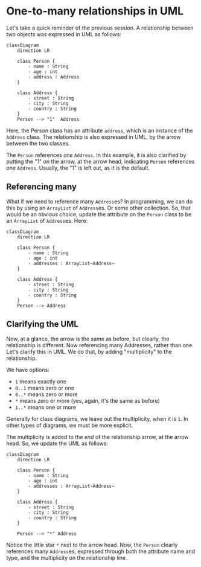 # One-to-many relationships in UML

Let's take a quick reminder of the previous session. A relationship between two objects was expressed in UML as follows:

```mermaid
classDiagram
    direction LR
    
    class Person {
        - name : String
        - age : int
        - address : Address
    }

    class Address {
        - street : String
        - city : String
        - country : String
    }
    Person --> "1"  Address
```

Here, the Person class has an attribute `address`, which is an instance of the `Address` class. The relationship is also expressed in UML, by the arrow between the two classes.

The `Person` references _one_ `Address`. In this example, it is also clarified by putting the "1" on the arrow, at the arrow head, indicating `Person` references _one_ `Address`. Usually, the "1" is left out, as it is the default.

## Referencing many

What if we need to reference many `Address`es? In programming, we can do this by using an `ArrayList` of `Address`es. Or some other collection. So, that would be an obvious choice, update the attribute on the `Person` class to be an `ArrayList` of `Address`es. Here:

```mermaid
classDiagram
    direction LR
    
    class Person {
        - name : String
        - age : int
        - addresses : ArrayList~Address~
    }
    
    class Address {
        - street : String
        - city : String
        - country : String
    }
    Person --> Address

```


## Clarifying the UML

Now, at a glance, the arrow is the same as before, but clearly, the relationship is different. Now referencing many Addresses, rather than one. Let's clarify this in UML. We do that, by adding "multiplicity" to the relationship.

We have options:
- `1` means exactly one
- `0..1` means zero or one
- `0..*` means zero or more
- `*` means zero or more (yes, again, it's the same as before)
- `1..*` means one or more

Generally for class diagrams, we leave out the multiplicity, when it is `1`. In other types of diagrams, we must be more explicit.

The multiplicity is added to the _end_ of the relationship arrow, at the arrow head. So, we update the UML as follows:

```mermaid
classDiagram
    direction LR

    class Person {  
        - name : String
        - age : int
        - addresses : ArrayList~Address~
    }

    class Address {
        - street : String
        - city : String
        - country : String
    }

    Person --> "*" Address
```

Notice the little star `*` next to the arrow head. Now, the `Person` clearly references many `Address`es, expressed through both the attribute name and type, and the multiplicity on the relationship line.